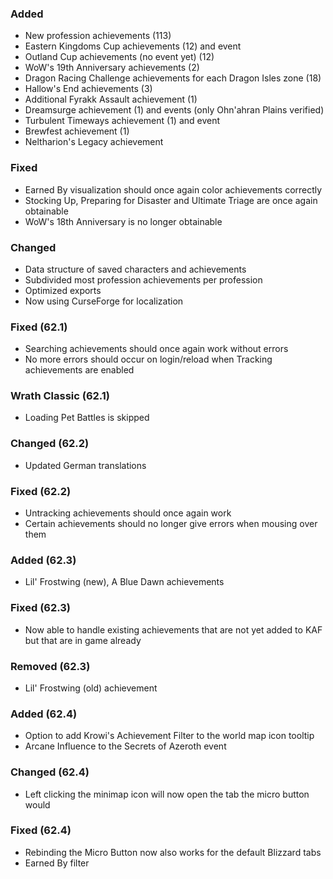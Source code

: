<p><h3>Added</h3></p>
<ul>
<li>New profession achievements (113)</li>
<li>Eastern Kingdoms Cup achievements (12) and event</li>
<li>Outland Cup achievements (no event yet) (12)</li>
<li>WoW's 19th Anniversary achievements (2)</li>
<li>Dragon Racing Challenge achievements for each Dragon Isles zone (18)</li>
<li>Hallow's End achievements (3)</li>
<li>Additional Fyrakk Assault achievement (1)</li>
<li>Dreamsurge achievement (1) and events (only Ohn'ahran Plains verified)</li>
<li>Turbulent Timeways achievement (1) and event</li>
<li>Brewfest achievement (1)</li>
<li>Neltharion's Legacy achievement</li>
</ul>
<p><h3>Fixed</h3></p>
<ul>
<li>Earned By visualization should once again color achievements correctly</li>
<li>Stocking Up, Preparing for Disaster and Ultimate Triage are once again obtainable</li>
<li>WoW's 18th Anniversary is no longer obtainable</li>
</ul>
<p><h3>Changed</h3></p>
<ul>
<li>Data structure of saved characters and achievements</li>
<li>Subdivided most profession achievements per profession</li>
<li>Optimized exports</li>
<li>Now using CurseForge for localization</li>
</ul>
<p><h3>Fixed (62.1)</h3></p>
<ul>
<li>Searching achievements should once again work without errors</li>
<li>No more errors should occur on login/reload when Tracking achievements are enabled </li>
</ul>
<p><h3>Wrath Classic (62.1)</h3></p>
<ul>
<li>Loading Pet Battles is skipped</li>
</ul>
<p><h3>Changed (62.2)</h3></p>
<ul>
<li>Updated German translations</li>
</ul>
<p><h3>Fixed (62.2)</h3></p>
<ul>
<li>Untracking achievements should once again work</li>
<li>Certain achievements should no longer give errors when mousing over them</li>
</ul>
<p><h3>Added (62.3)</h3></p>
<ul>
<li>Lil' Frostwing (new), A Blue Dawn achievements</li>
</ul>
<p><h3>Fixed (62.3)</h3></p>
<ul>
<li>Now able to handle existing achievements that are not yet added to KAF but that are in game already</li>
</ul>
<p><h3>Removed (62.3)</h3></p>
<ul>
<li>Lil' Frostwing (old) achievement</li>
</ul>
<p><h3>Added (62.4)</h3></p>
<ul>
<li>Option to add Krowi's Achievement Filter to the world map icon tooltip</li>
<li>Arcane Influence to the Secrets of Azeroth event</li>
</ul>
<p><h3>Changed (62.4)</h3></p>
<ul>
<li>Left clicking the minimap icon will now open the tab the micro button would</li>
</ul>
<p><h3>Fixed (62.4)</h3></p>
<ul>
<li>Rebinding the Micro Button now also works for the default Blizzard tabs</li>
<li>Earned By filter</li>
</ul>